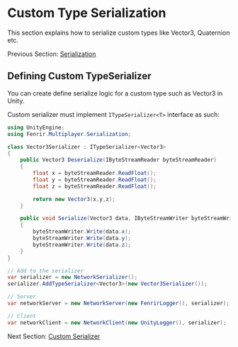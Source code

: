 # Custom Type Serialization

This section explains how to serialize custom types like Vector3, Quaternion etc.

Previous Section: [Serialization](/Serialization.md)

## Defining Custom TypeSerializer

You can create define serialize logic for a custom type such as Vector3 in Unity.

Custom serializer must implement `ITypeSerializer<T>` interface as such:

```csharp
using UnityEngine;
using Fenrir.Multiplayer.Serialization;

class Vector3Serializer : ITypeSerializer<Vector3>
{
    public Vector3 Deserialize(IByteStreamReader byteStreamReader)
    {
        float x = byteStreamReader.ReadFloat();
        float y = byteStreamReader.ReadFloat();
        float z = byteStreamReader.ReadFloat();

        return new Vector3(x,y,z);
    }

    public void Serialize(Vector3 data, IByteStreamWriter byteStreamWriter)
    {
        byteStreamWriter.Write(data.x);
        byteStreamWriter.Write(data.y);
        byteStreamWriter.Write(data.z);
    }
}

// Add to the serializer
var serializer = new NetworkSerializer();
serializer.AddTypeSerializer<Vector3>(new Vector3Serializer());

// Server
var networkServer = new NetworkServer(new FenrirLogger(), serializer);

// Client
var networkClient = new NetworkClient(new UnityLogger(), serializer); 
```

Next Section: [Custom Serializer](/CustomSerializer.md)
